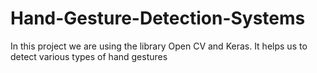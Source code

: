 # Hand-Gesture-Detection-Systems
In this project we are using the library Open CV and Keras.  It helps us to detect various types of hand gestures
